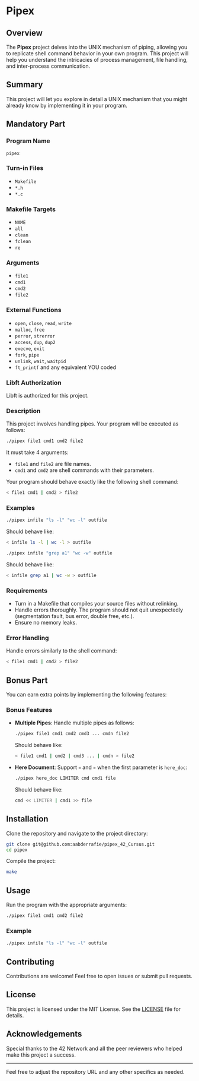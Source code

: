 
# Pipex

## Overview

The **Pipex** project delves into the UNIX mechanism of piping, allowing you to replicate shell command behavior in your own program. This project will help you understand the intricacies of process management, file handling, and inter-process communication.

## Summary

This project will let you explore in detail a UNIX mechanism that you might already know by implementing it in your program.

## Mandatory Part

### Program Name
`pipex`

### Turn-in Files
- `Makefile`
- `*.h`
- `*.c`

### Makefile Targets
- `NAME`
- `all`
- `clean`
- `fclean`
- `re`

### Arguments
- `file1`
- `cmd1`
- `cmd2`
- `file2`

### External Functions
- `open`, `close`, `read`, `write`
- `malloc`, `free`
- `perror`, `strerror`
- `access`, `dup`, `dup2`
- `execve`, `exit`
- `fork`, `pipe`
- `unlink`, `wait`, `waitpid`
- `ft_printf` and any equivalent YOU coded

### Libft Authorization
Libft is authorized for this project.

### Description
This project involves handling pipes. Your program will be executed as follows:

```sh
./pipex file1 cmd1 cmd2 file2
```

It must take 4 arguments:
- `file1` and `file2` are file names.
- `cmd1` and `cmd2` are shell commands with their parameters.

Your program should behave exactly like the following shell command:

```sh
< file1 cmd1 | cmd2 > file2
```

### Examples

```sh
./pipex infile "ls -l" "wc -l" outfile
```
Should behave like:
```sh
< infile ls -l | wc -l > outfile
```

```sh
./pipex infile "grep a1" "wc -w" outfile
```
Should behave like:
```sh
< infile grep a1 | wc -w > outfile
```

### Requirements
- Turn in a Makefile that compiles your source files without relinking.
- Handle errors thoroughly. The program should not quit unexpectedly (segmentation fault, bus error, double free, etc.).
- Ensure no memory leaks.

### Error Handling
Handle errors similarly to the shell command:
```sh
< file1 cmd1 | cmd2 > file2
```

## Bonus Part

You can earn extra points by implementing the following features:

### Bonus Features
- **Multiple Pipes**: 
  Handle multiple pipes as follows:
  ```sh
  ./pipex file1 cmd1 cmd2 cmd3 ... cmdn file2
  ```
  Should behave like:
  ```sh
  < file1 cmd1 | cmd2 | cmd3 ... | cmdn > file2
  ```

- **Here Document**:
  Support `«` and `»` when the first parameter is `here_doc`:
  ```sh
  ./pipex here_doc LIMITER cmd cmd1 file
  ```
  Should behave like:
  ```sh
  cmd << LIMITER | cmd1 >> file
  ```

## Installation

Clone the repository and navigate to the project directory:

```sh
git clone git@github.com:aabderrafie/pipex_42_Cursus.git
cd pipex
```

Compile the project:

```sh
make
```

## Usage

Run the program with the appropriate arguments:

```sh
./pipex file1 cmd1 cmd2 file2
```

### Example

```sh
./pipex infile "ls -l" "wc -l" outfile
```

## Contributing

Contributions are welcome! Feel free to open issues or submit pull requests.

## License

This project is licensed under the MIT License. See the [LICENSE](LICENSE) file for details.

## Acknowledgements

Special thanks to the 42 Network and all the peer reviewers who helped make this project a success.

---

Feel free to adjust the repository URL and any other specifics as needed.
